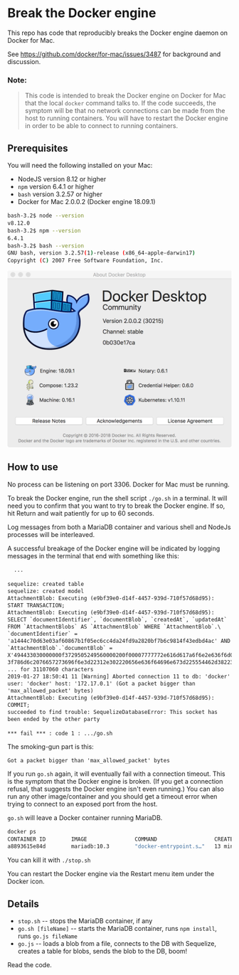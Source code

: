 # Break the Docker engine

This repo has code that reproducibly breaks the Docker engine daemon on Docker for Mac.

See https://github.com/docker/for-mac/issues/3487 for background and discussion.

### Note:
> This code is intended to break the Docker engine on Docker for Mac that the local `docker` command talks to.
If the code succeeds, the symptom will be that no network connections can be made from the host to running containers.
You will have to restart the Docker engine in order to be able to connect to running containers.

## Prerequisites

You will need the following installed on your Mac:
* NodeJS version 8.12 or higher
* `npm` version 6.4.1 or higher
* `bash` version 3.2.57 or higher
* Docker for Mac 2.0.0.2 (Docker engine 18.09.1)

```bash
bash-3.2$ node --version
v8.12.0
bash-3.2$ npm --version
6.4.1
bash-3.2$ bash --version
GNU bash, version 3.2.57(1)-release (x86_64-apple-darwin17)
Copyright (C) 2007 Free Software Foundation, Inc.
```
![Docker for Mac version info](./DockerForMac-version.png)

## How to use

No process can be listening on port 3306.
Docker for Mac must be running.

To break the Docker engine, run the shell script `./go.sh` in a terminal.
It will need you to confirm that you want to try to break the Docker engine.
If so, hit Return and wait patiently for up to 60 seconds.

Log messages from both a MariaDB container and various shell and NodeJs processes will be interleaved.

A successful breakage of the Docker engine will be indicated by logging messages in the terminal that end with something like this:
```
  ...

sequelize: created table
sequelize: created model
AttachmentBlob: Executing (e9bf39e0-d14f-4457-939d-710f57d68d95): START TRANSACTION;
AttachmentBlob: Executing (e9bf39e0-d14f-4457-939d-710f57d68d95): SELECT `documentIdentifier`, `documentBlob`, `createdAt`, `updatedAt` FROM `AttachmentBlobs` AS `AttachmentBlob` WHERE `AttachmentBlob`.\
`documentIdentifier` = 'a1444c70d63e03af60867b1f05ec6cc4da24fd9a2820bf7b6c9814f43edbd4ac' AND `AttachmentBlob`.`documentBlob` = X'494433030000000f3729505249560000200f00007777772e616d617a6f6e2e636f6d003c\
3f786d6c2076657273696f6e3d22312e302220656e636f64696e673d225554462d38223f3e0a3c756974733a5549545320786d6c6e733a7873693d226874 ... for 31107060 characters
2019-01-27 18:50:41 11 [Warning] Aborted connection 11 to db: 'docker' user: 'docker' host: '172.17.0.1' (Got a packet bigger than 'max_allowed_packet' bytes)
AttachmentBlob: Executing (e9bf39e0-d14f-4457-939d-710f57d68d95): COMMIT;
succeeded to find trouble: SequelizeDatabaseError: This socket has been ended by the other party

*** fail *** : code 1 : .../go.sh
```
The smoking-gun part is this:
```
Got a packet bigger than 'max_allowed_packet' bytes
```

If you run `go.sh` again, it will eventually fail with a connection timeout.  This is the symptom that the Docker engine is broken.  (If you get a connection refusal, that suggests the Docker engine isn't even running.)
You can also run any other image/container and you should get a timeout error when trying to connect to an exposed port from the host.


`go.sh` will leave a Docker container running MariaDB.
```bash
docker ps
CONTAINER ID        IMAGE               COMMAND                  CREATED             STATUS              PORTS                    NAMES
a8893615e84d        mariadb:10.3        "docker-entrypoint.s…"   13 minutes ago      Up 13 minutes       0.0.0.0:3306->3306/tcp   dockerbug
```
You can kill it with `./stop.sh`


You can restart the Docker engine via the Restart menu item under the Docker icon.

## Details

* `stop.sh` -- stops the MariaDB container, if any
* `go.sh [fileName]` -- starts the MariaDB container, runs `npm install`, runs `go.js fileName`
* `go.js` -- loads a blob from a file, connects to the DB with Sequelize, creates a table for blobs, sends the blob to the DB, boom!

Read the code.

